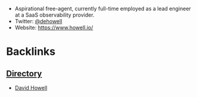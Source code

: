- Aspirational free-agent, currently full-time employed as a lead engineer at a SaaS observability provider.
- Twitter: [@dehowell](http://twitter.com/dehowell)
- Website: https://www.howell.io/

# Backlinks
## [Directory](<Directory.md>)
- [David Howell](<David Howell.md>)

